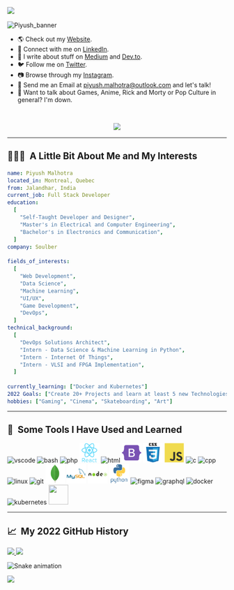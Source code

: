 <p align="left">
  <img src="https://capsule-render.vercel.app/api?type=waving&color=gradient&height=100"/>
</p>

![Piyush_banner](https://user-images.githubusercontent.com/46517096/166967542-fe3b669e-2e05-42a9-b3b9-2b4fb41617a7.png)

- 🌎 Check out my [Website](https://piyushmalhotra.netlify.app/).
- 💼 Connect with me on [LinkedIn](https://www.linkedin.com/in/thepiyushmalhotra/).
- 📝 I write about stuff on [Medium](https://thepiyushmalhotra.medium.com/) and [Dev.to](https://dev.to/thepiyushmalhotra).
- 🐦 Follow me on [Twitter](https://twitter.com/Ipiyushmalhotra).
- 📷 Browse through my [Instagram](https://www.instagram.com/thepiyushmalhotra/).
- 📧 Send me an Email at piyush.malhotra@outlook.com and let's talk!
- 👾 Want to talk about Games, Anime, Rick and Morty or Pop Culture in general? I'm down.

<br>

<p align="center">
  <img src= "https://i.giphy.com/media/mj4ruS6mHkdKEdmwc1/giphy.webp">
</p>

---

<h2> 👨🏻‍💻 &nbsp;A Little Bit About Me and My Interests</h2>

```yaml
name: Piyush Malhotra
located_in: Montreal, Quebec
from: Jalandhar, India
current_job: Full Stack Developer
education:
  [
    "Self-Taught Developer and Designer",
    "Master's in Electrical and Computer Engineering",
    "Bachelor's in Electronics and Communication",
  ]
company: Soulber

fields_of_interests:
  [
    "Web Development",
    "Data Science",
    "Machine Learning",
    "UI/UX",
    "Game Development",
    "DevOps",
  ]
technical_background:
  [
    "DevOps Solutions Architect",
    "Intern - Data Science & Machine Learning in Python",
    "Intern - Internet Of Things",
    "Intern - VLSI and FPGA Implementation",
  ]
  
currently_learning: ["Docker and Kubernetes"]
2022 Goals: ["Create 20+ Projects and learn at least 5 new Technologies."]
hobbies: ["Gaming", "Cinema", "Skateboarding", "Art"]
```
  
---  
  
<h2> 🚀 &nbsp;Some Tools I Have Used and Learned</h2>
<p align="left">
<img src="https://cdn.jsdelivr.net/gh/devicons/devicon/icons/vscode/vscode-original.svg" alt="vscode" width="45" height="45"/>
<img src="https://cdn.jsdelivr.net/gh/devicons/devicon/icons/bash/bash-original.svg" alt="bash" width="45" height="45"/>
<img src="https://cdn.jsdelivr.net/gh/devicons/devicon/icons/php/php-original.svg" alt="php" width="45" height="45"/>
<img src="https://raw.githubusercontent.com/devicons/devicon/master/icons/react/react-original-wordmark.svg" alt="react" width="45" height="45" />
<img src="https://cdn.jsdelivr.net/gh/devicons/devicon/icons/html5/html5-original.svg" alt="html" width="45" height="45"/>
<img src="https://raw.githubusercontent.com/devicons/devicon/master/icons/bootstrap/bootstrap-plain.svg" alt="bootstrap" width="45" height="45" />
<img src="https://raw.githubusercontent.com/devicons/devicon/master/icons/css3/css3-original-wordmark.svg" alt="css3" width="45" height="45" />
<img src="https://raw.githubusercontent.com/devicons/devicon/master/icons/javascript/javascript-original.svg" alt="javascript" width="45" height="45" />
<img src="https://cdn.jsdelivr.net/gh/devicons/devicon/icons/c/c-original.svg" alt="c" width="45" height="45"/>
<img src="https://cdn.jsdelivr.net/gh/devicons/devicon/icons/cplusplus/cplusplus-original.svg" alt="cpp" width="45" height="45"/>
<img src="https://cdn.jsdelivr.net/gh/devicons/devicon/icons/linux/linux-original.svg" alt="linux" width="45" height="45"/>       
<img src="https://cdn.jsdelivr.net/gh/devicons/devicon/icons/git/git-original.svg" alt="git" width="45" height="45"/>
<img src="https://raw.githubusercontent.com/devicons/devicon/master/icons/mongodb/mongodb-original.svg" alt="mongodb" width="45" height="45" />
<img src="https://raw.githubusercontent.com/devicons/devicon/master/icons/mysql/mysql-original-wordmark.svg" alt="mysql" width="45" height="45" />
<img src="https://raw.githubusercontent.com/devicons/devicon/master/icons/nodejs/nodejs-original-wordmark.svg" alt="nodejs" width="45" height="45" />
<img src="https://raw.githubusercontent.com/devicons/devicon/master/icons/python/python-original-wordmark.svg" alt="python" width="45" height="45" />
<img src="https://cdn.jsdelivr.net/gh/devicons/devicon/icons/figma/figma-original.svg" alt="figma" width="45" height="45"/>
<img src="https://cdn.jsdelivr.net/gh/devicons/devicon/icons/graphql/graphql-plain.svg" alt="graphql" width="45" height="45"/>
<img src="https://cdn.jsdelivr.net/gh/devicons/devicon/icons/docker/docker-original.svg" alt="docker" width="45" height="45"/>
<img src="https://cdn.jsdelivr.net/gh/devicons/devicon/icons/kubernetes/kubernetes-plain.svg" alt="kubernetes" width="45" height="45"/>
<img src="https://cdn.jsdelivr.net/gh/devicons/devicon/icons/amazonwebservices/amazonwebservices-plain-wordmark.svg" width="45" height="45"/>   
</p>

---

<h2> 📈 &nbsp;My 2022 GitHub History</h2>
<a href="https://github.com/thepiyushmalhotra">
  <img height="180em" src="https://github-readme-stats.vercel.app/api?username=thepiyushmalhotra&theme=noctis_minimus&show_icons=true" />
  <img height="180em" src="https://github-readme-stats.vercel.app/api/top-langs/?username=thepiyushmalhotra&theme=noctis_minimus&layout=compact" />
</a>

![Snake animation](https://github.com/thepiyushmalhotra/thepiyushmalhotra/blob/output/github-contribution-grid-snake.svg)
  
<p align="left">
  <img src="https://capsule-render.vercel.app/api?type=waving&color=gradient&height=100&section=footer"/>
</p>
